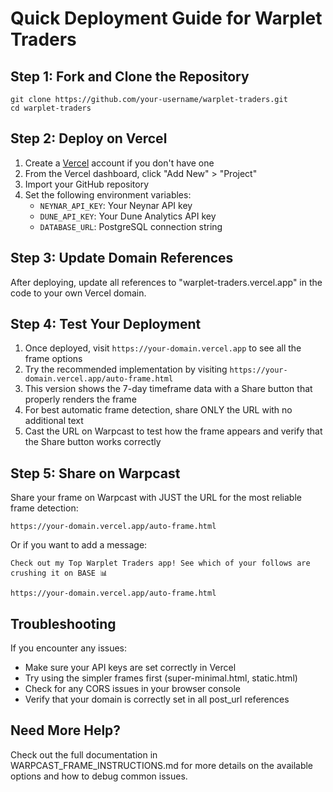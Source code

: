 # Quick Deployment Guide for Warplet Traders

## Step 1: Fork and Clone the Repository
```
git clone https://github.com/your-username/warplet-traders.git
cd warplet-traders
```

## Step 2: Deploy on Vercel
1. Create a [Vercel](https://vercel.com) account if you don't have one
2. From the Vercel dashboard, click "Add New" > "Project"
3. Import your GitHub repository
4. Set the following environment variables:
   - `NEYNAR_API_KEY`: Your Neynar API key
   - `DUNE_API_KEY`: Your Dune Analytics API key
   - `DATABASE_URL`: PostgreSQL connection string

## Step 3: Update Domain References
After deploying, update all references to "warplet-traders.vercel.app" in the code to your own Vercel domain.

## Step 4: Test Your Deployment
1. Once deployed, visit `https://your-domain.vercel.app` to see all the frame options
2. Try the recommended implementation by visiting `https://your-domain.vercel.app/auto-frame.html` 
3. This version shows the 7-day timeframe data with a Share button that properly renders the frame
4. For best automatic frame detection, share ONLY the URL with no additional text
5. Cast the URL on Warpcast to test how the frame appears and verify that the Share button works correctly

## Step 5: Share on Warpcast
Share your frame on Warpcast with JUST the URL for the most reliable frame detection:
```
https://your-domain.vercel.app/auto-frame.html
```

Or if you want to add a message:
```
Check out my Top Warplet Traders app! See which of your follows are crushing it on BASE 📊

https://your-domain.vercel.app/auto-frame.html
```

## Troubleshooting
If you encounter any issues:
- Make sure your API keys are set correctly in Vercel
- Try using the simpler frames first (super-minimal.html, static.html)
- Check for any CORS issues in your browser console
- Verify that your domain is correctly set in all post_url references

## Need More Help?
Check out the full documentation in WARPCAST_FRAME_INSTRUCTIONS.md for more details on the available options and how to debug common issues.